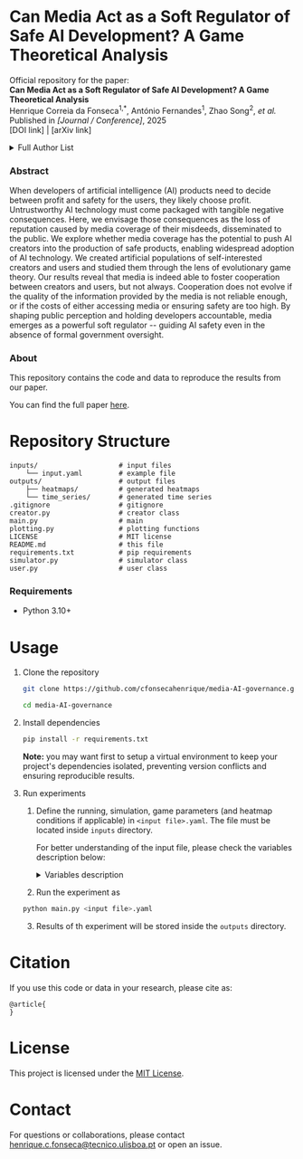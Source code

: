 # Can Media Act as a Soft Regulator of Safe AI Development? A Game Theoretical Analysis


Official repository for the paper:  
**Can Media Act as a Soft Regulator of Safe AI Development? A Game Theoretical Analysis**  
Henrique Correia da Fonseca<sup>1,*</sup>, António Fernandes<sup>1</sup>, Zhao Song<sup>2</sup>, *et al.*  
Published in *[Journal / Conference]*, 2025  
[DOI link] | [arXiv link]



<details>
<summary>Full Author List</summary>

**Authors**
1. Henrique Correia da Fonseca<sup>1,∗</sup>
2. António Fernandes<sup>1</sup>
3. Zhao Song<sup>2</sup>
4. Theodor Cimpeanu<sup>3</sup>
5. Nataliya Balabanova<sup>4</sup>
6. Adeela Bashir<sup>2</sup>
7. Paolo Bova<sup>2</sup>
8. Alessio Buscemi<sup>5</sup>
9. Alessandro Di Stefano<sup>2</sup>
10. Manh Hong Duong<sup>4</sup>
11. Elias Fernandez Domingos<sup>6,7</sup>
12. Ndidi Bianca Ogbo<sup>2</sup>
13. Simon T. Powers<sup>8</sup>,
14. Daniele Proverbio<sup>9</sup>
15. Zia Ush Shamszaman<sup>2</sup>
16. Fernando P. Santos<sup>10</sup>
17. The Anh Han<sup>2</sup>
18. Marcus Krellner

**Affiliations**

<sup>1</sup> INESC-ID and Instituto Superior Técnico, Universidade de Lisboa

<sup>2</sup> School Computing, Engineering and Digital Technologies, Teesside University

<sup>3</sup> School of Mathematics and Statistics, University of St Andrews

<sup>4</sup> School of Mathematics, University of Birmingham

<sup>5</sup> Luxembourg Institute of Science and Technology

<sup>6</sup> Machine Learning Group, Université libre de Bruxelles

<sup>7</sup> AI Lab, Vrije Universiteit Brussel

<sup>8</sup> Division of Computing Science and Mathematics, University of Stirling

<sup>9</sup> Department of Industrial Engineering, University of Trento

<sup>10</sup> University of Amsterdam

<sup>*</sup> corresponding author: henrique.c.fonseca@tecnico.ulisboa.pt

</details>


### Abstract
When developers of artificial intelligence (AI) products need to decide between profit and safety for the users, they likely choose profit. Untrustworthy AI technology must come packaged with tangible negative consequences. Here, we envisage those consequences as the loss of reputation caused by media coverage of their misdeeds, disseminated to the public. We explore whether media coverage has the potential to push AI creators into the production of safe products, enabling widespread adoption of AI technology. We created artificial populations of self-interested creators and users and studied them through the lens of evolutionary game theory. Our results reveal that media is indeed able to foster cooperation between creators and users, but not always. Cooperation does not evolve if the quality of the information provided by the media is not reliable enough, or if the costs of either accessing media or ensuring safety are too high. By shaping public perception and holding developers accountable, media emerges as a powerful soft regulator -- guiding AI safety even in the absence of formal government oversight.


### About

This repository contains the code and data to reproduce the results from our paper.

You can find the full paper [here]().

# Repository Structure

```
inputs/                    # input files     
    └── input.yaml         # example file
outputs/                   # output files
    ├── heatmaps/          # generated heatmaps
    └── time_series/       # generated time series
.gitignore                 # gitignore
creator.py                 # creator class
main.py                    # main
plotting.py                # plotting functions
LICENSE                    # MIT license
README.md                  # this file
requirements.txt           # pip requirements
simulator.py               # simulator class
user.py                    # user class
```

### Requirements

- Python 3.10+

# Usage

1. Clone the repository

    ``` bash
    git clone https://github.com/cfonsecahenrique/media-AI-governance.git

    cd media-AI-governance
    ```

2. Install dependencies

    ``` bash
    pip install -r requirements.txt
    ```

    **Note:** you may want first to setup a virtual environment to keep your project's dependencies isolated, preventing version conflicts and ensuring reproducible results.

3. Run experiments

    1. Define the running, simulation, game parameters (and heatmap conditions if applicable) in `<input file>.yaml`. The file must be located inside `inputs` directory.

        For better understanding of the input file, please check the variables description below:

        <details>

        <summary>Variables description</summary>

        - `running`:

            - `runs` - number of simulations
            - `cores` - number of cores to run parallel simulations (use `all` to get the maximum number of available cores in your CPU)
        
        - `simulation`:

            - `type` - simulation type (`time_series` or `heatmap`)
            - `user population size` - size of user population
            - `creator population size` - size of creator population
            - `user selection strength` - intensity of selection in users decision making process
            - `creator selection strength` - intensity of selection in creators decision making process
            - `user mutation probability` - mutation probability (percentual) in user's evolutionary step
            - `creator mutation probability` - mutation probability (percentual) in creator's evolutionary step
            - `generations` - number of generations computed in each simulation
            - `convergence period` - percentage of generations to consider convergent
            - `user initialization` - initial strategy of users (`-1` for random initialization; `0`/`1`/`2`/`3` for all users with `ALL_REJECT`/`ALL_ADOPT`/`BAD_MEDIA`/`GOOD_MEDIA` respectively)
            - `creator initialization` - initial strategy of creators (`-1` for random initialization; `0`/`1` for `DEFECT`/`COOPERATE` respectively)

        - `parameters`:

            - `media quality` - probability that the recommendation of a commentator is correct
            - `user benefit` - benefit a user receives when adopting a safe technology
            - `user cost` - cost a user incurs when adopting an unsafe technology
            - `cost investigation` - cost of informed recommendation
            - `creator benefit` - benefit a creator receives when (for user or commentator) their technology is adopted
            - `creator cost` - additional cost of creating safe AI (the cost of creating unsafe AI is normalised to 0)
           

        - `heatmap`:

            - `vars` - heatmap (x, y) variables
            - `v1_start` - start point for variable x
            - `v1_end` - final point for variable x
            - `v1_steps` - incrementing step for variable x
            - `v1_scale` - scale for variable x
            - `v2_start` - start point for variable y
            - `v2_end` - final point for variable y
            - `v2_steps` - incrementing step for variable y
            - `v2_scale` - scale for variable y
        
        </details> 

    2. Run the experiment as 
    ```bash
    python main.py <input file>.yaml
    ```

    3. Results of th experiment will be stored inside the `outputs` directory.

# Citation

If you use this code or data in your research, please cite as:

```
@article{
}
```

# License

This project is licensed under the [MIT License](./LICENSE).

# Contact

For questions or collaborations, please contact henrique.c.fonseca@tecnico.ulisboa.pt or open an issue.